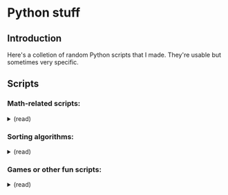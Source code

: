 # Python stuff

## Introduction

Here's a colletion of random Python scripts that I made. They're usable but sometimes very specific.

## Scripts

### Math-related scripts:
<details>
    <summary>(read)</summary>

- ### [algebraicToTrigonometric.py](./Scrpits/math/algebraicToTrigonometric.py)   
    This script converts a complex number's algebraic expression to its trigonometric form.   
    The `convert` function takes 2 arguments that define the `reNumber` and `imNumber`.

- ### [concentricCircles.py](./Scrpits/math/concentricCircles.py)
    This script asks for user input and calculates the area of concentric circles.
    The radiuses can either have the same distance between them, or be specified individually.
    The user is warned if the values provided aren't sorted correctly.
</details>

### Sorting algorithms:
<details>
    <summary>(read)</summary>

- ### [bogo_sort.py](./Scripts/sorting-algorithms/bogo_sort.py)   
    This script implements the bogo sort algorithm. It shuffles the list randomly until it is sorted.

- ### [insertion_sort.py](./Scripts/sorting-algorithms/insertion_sort.py)   
    This script implements the insertion sort algorithm. It sorts the list by gradually building a sorted part of the list.

- ### [selection_sort.py](./Scripts/sorting-algorithms/selection_sort.py)
    This script implements the selection sort algorithm. It sorts the list by repeatedly finding the smallest element and putting it at the beginning.
</details>

### Games or other fun scripts:
<details>
    <summary>(read)</summary>

- ### [mastermind.py](./Scrpits/fun-games/mastermind.py)
    This is a simple mastermind game. Some parameters can be changed, like the amount of different pegs available, the sequence length or the amount of allowed tries. A score is added to a counter depending on the amount of turns used. Some common input errors like wrong characters or wrong length are handeled.
    For now duplicates in inputs aren't available and return an error.
    The game also has a difficulty level choice that affects the score gained.
    A custom difficulty should be added as well as a combo system.

- ### [coinChoice.py](./Scrpits/fun-games/coinChoice.py)   
    This scripts chooses an item from a list.    
    But the twist it that it does it by flipping a coin (represented by `random.randint(0, 1)`)    
    It divides the list in two until it only contains one element. But this means that it's not completely random: for that reason we first have to shuffle the list with `random.shuffle(items)` but it kind of ruins the point of only doing it with a coin toss.
</details>
